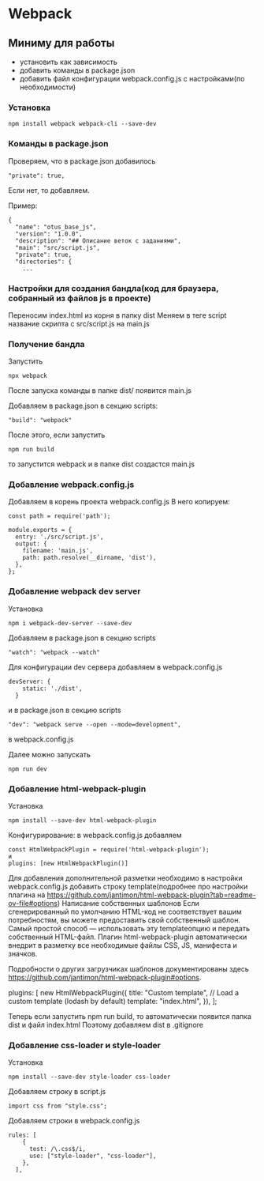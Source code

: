 # Webpack

## Миниму для работы

- установить как зависимость
- добавить команды в package.json
- добавить файл конфигурации webpack.config.js с настройками(по необходимости)

### Установка

```
npm install webpack webpack-cli --save-dev
```

### Команды в package.json

Проверяем, что в package.json добавилось

```
"private": true,
```

Если нет, то добавляем.

Пример:

```
{
  "name": "otus_base_js",
  "version": "1.0.0",
  "description": "## Описание веток с заданиями",
  "main": "src/script.js",
  "private": true,
  "directories": {
    ...
```

### Настройки для создания бандла(код для браузера, собранный из файлов js в проекте)

Переносим index.html из корня в папку dist
Меняем в теге script название скрипта c src/script.js на main.js

### Получение бандла

Запустить

```
npx webpack
```

После запуска команды в папке dist/ появится main.js

Добавляем в package.json в секцию scripts:

```
"build": "webpack"
```

После этого, если запустить

```
npm run build
```

то запустится webpack и в папке dist создастся main.js

### Добавление webpack.config.js

Добавляем в корень проекта webpack.config.js
В него копируем:

```
const path = require('path');

module.exports = {
  entry: './src/script.js',
  output: {
    filename: 'main.js',
    path: path.resolve(__dirname, 'dist'),
  },
};
```

### Добавление webpack dev server

Установка

```
npm i webpack-dev-server --save-dev
```

Добавляем в package.json в секцию scripts

```
"watch": "webpack --watch"
```

Для конфигурации dev сервера добавляем в webpack.config.js

```
devServer: {
    static: './dist',
  }
```

и в package.json в секцию scripts

```
"dev": "webpack serve --open --mode=development",
```

в webpack.config.js

Далее можно запускать

```
npm run dev
```

### Добавление html-webpack-plugin

Установка

```
npm install --save-dev html-webpack-plugin
```

Конфигурирование:
в webpack.config.js добавляем

```
const HtmlWebpackPlugin = require('html-webpack-plugin');
и
plugins: [new HtmlWebpackPlugin()]
```

Для добавления дополнительной разметки необходимо в настройки
webpack.config.js добавить строку template(подробнее про настройки плагина на https://github.com/jantimon/html-webpack-plugin?tab=readme-ov-file#options)
Написание собственных шаблонов
Если сгенерированный по умолчанию HTML-код не соответствует вашим потребностям, вы можете предоставить свой собственный шаблон. Самый простой способ — использовать эту templateопцию и передать собственный HTML-файл. Плагин html-webpack-plugin автоматически внедрит в разметку все необходимые файлы CSS, JS, манифеста и значков.

Подробности о других загрузчиках шаблонов документированы здесь https://github.com/jantimon/html-webpack-plugin#options.

plugins: [
new HtmlWebpackPlugin({
title: "Custom template",
// Load a custom template (lodash by default)
template: "index.html",
}),
];

Теперь если запустить npm run build, то автоматически появится папка dist и файл index.html
Поэтому добавляем dist в .gitignore

### Добавление css-loader и style-loader

Установка

```
npm install --save-dev style-loader css-loader
```

Добавляем строку в script.js

```
import css from "style.css";
```

Добавляем строки в webpack.config.js

```
rules: [
    {
      test: /\.css$/i,
      use: ["style-loader", "css-loader"],
    },
  ],
```
